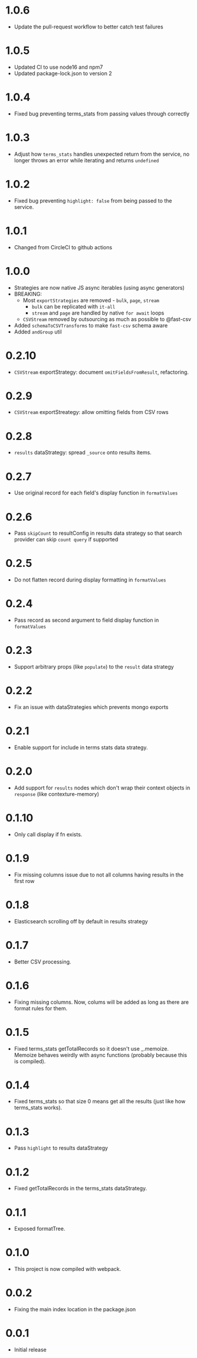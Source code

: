 ﻿# 1.0.6
* Update the pull-request workflow to better catch test failures
# 1.0.5
* Updated CI to use node16 and npm7
* Updated package-lock.json to version 2

# 1.0.4
* Fixed bug preventing terms_stats from passing values through correctly

# 1.0.3
* Adjust how `terms_stats` handles unexpected return from the service, no longer
throws an error while iterating and returns `undefined`

# 1.0.2
* Fixed bug preventing `highlight: false` from being passed to the service.

# 1.0.1
* Changed from CircleCI to github actions

# 1.0.0
* Strategies are now native JS async iterables (using async generators)
* BREAKING:
  * Most `exportStrategies` are removed - `bulk`, `page`, `stream`
    * `bulk` can be replicated with `it-all`
    * `stream` and `page` are handled by native `for await` loops
  * `CSVStream` removed by outsourcing as much as possible to @fast-csv
* Added `schemaToCSVTransforms` to make `fast-csv` schema aware
* Added `andGroup` util


# 0.2.10
* `CSVStream` exportStrategy: document `omitFieldsFromResult`, refactoring.

# 0.2.9
* `CSVStream` exportStreategy: allow omitting fields from CSV rows

# 0.2.8
* `results` dataStrategy: spread `_source` onto results items.

# 0.2.7
* Use original record for each field's display function in `formatValues`

# 0.2.6
* Pass `skipCount` to resultConfig in results data strategy so that search provider can skip `count query` if supported

# 0.2.5
* Do not flatten record during display formatting in `formatValues`

# 0.2.4
* Pass record as second argument to field display function in `formatValues` 

# 0.2.3
* Support arbitrary props (like `populate`) to the `result` data strategy

# 0.2.2
* Fix an issue with dataStrategies which prevents mongo exports

# 0.2.1
* Enable support for include in terms stats data strategy.

# 0.2.0
* Add support for `results` nodes which don't wrap their context objects in `response` (like contexture-memory)

# 0.1.10
* Only call display if fn exists.

# 0.1.9
* Fix missing columns issue due to not all columns having results in the first row

# 0.1.8
* Elasticsearch scrolling off by default in results strategy

# 0.1.7
* Better CSV processing.

# 0.1.6
* Fixing missing columns. Now, colums will be added as long as there
  are format rules for them.

# 0.1.5
* Fixed terms_stats getTotalRecords so it doesn't use _.memoize.
  Memoize behaves weirdly with async functions (probably because this
  is compiled).

# 0.1.4
* Fixed terms_stats so that size 0 means get all the results (just like how terms_stats works).

# 0.1.3
* Pass `highlight` to results dataStrategy

# 0.1.2
* Fixed getTotalRecords in the terms_stats dataStrategy.

# 0.1.1
* Exposed formatTree.

# 0.1.0
* This project is now compiled with webpack.

# 0.0.2
* Fixing the main index location in the package.json

# 0.0.1
* Initial release
